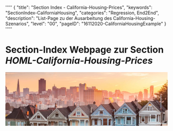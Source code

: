 '''''
{
"title": "Section Index - California-Housing-Prices",
"keywords": "SectionIndex-CaliforniaHousing",
"categories": "Regression, End2End",
"description": "List-Page zu der Ausarbeitung des California-Housing-Szenarios",
"level": "00",
"pageID": "16112020-CaliforniaHousingExample"
}
'''''


<h1>Section-Index Webpage zur Section <i>HOML-California-Housing-Prices</i></h1>

![](imgs/2020-11-14-21-31-19.png)
